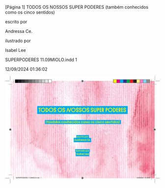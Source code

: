 [Página 1]
TODOS OS NOSSOS SUPER PODERES
(também conhecidos como os cinco sentidos)

escrito por

Andressa Ce.

ilustrado por

Isabel Lee

SUPERPODERES 11.09MIOLO.indd 1

12/09/2024 01:36:02

![1](./img/page_1-01.jpg)
